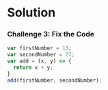 # Solution

### Challenge 3: Fix the Code

```js
var firstNumber = 13;
var secondNumber = 27;
var add = (x, y) => {
  return x + y;
}
add(firstNumber, secondNumber);
```